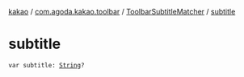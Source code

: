 [kakao](../../index.md) / [com.agoda.kakao.toolbar](../index.md) / [ToolbarSubtitleMatcher](index.md) / [subtitle](./subtitle.md)

# subtitle

`var subtitle: `[`String`](https://kotlinlang.org/api/latest/jvm/stdlib/kotlin/-string/index.html)`?`